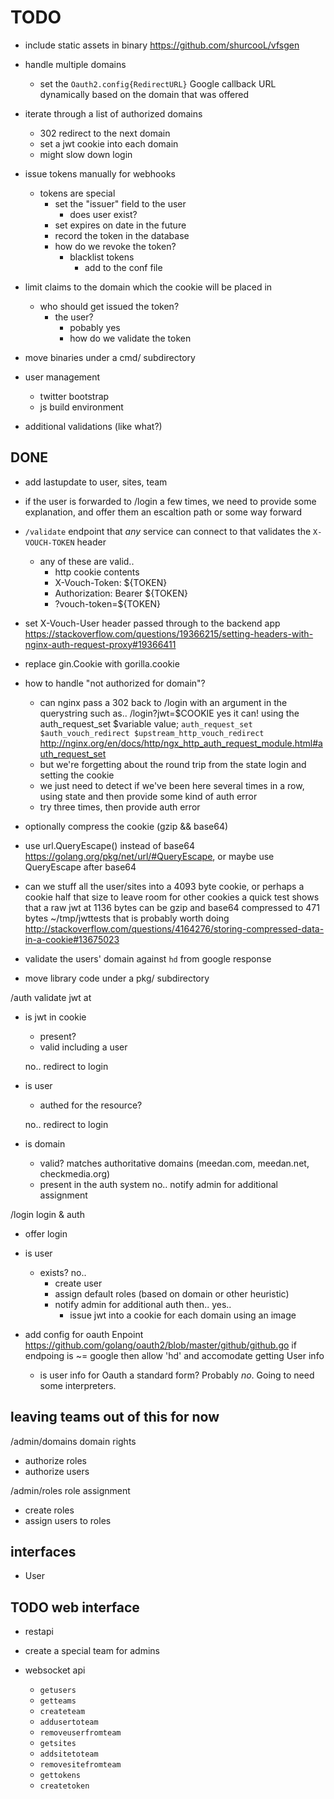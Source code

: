 # TODO

* include static assets in binary
  https://github.com/shurcooL/vfsgen

* handle multiple domains
  * set the `Oauth2.config{RedirectURL}` Google callback URL dynamically based on the domain that was offered

* iterate through a list of authorized domains
  * 302 redirect to the next domain
  * set a jwt cookie into each domain
  * might slow down login

* issue tokens manually for webhooks
  * tokens are special
    * set the "issuer" field to the user
      * does user exist?
    * set expires on date in the future
    * record the token in the database
    * how do we revoke the token?
      * blacklist tokens
        * add to the conf file

* limit claims to the domain which the cookie will be placed in

  * who should get issued the token?
    * the user?
      * pobably yes
      * how do we validate the token

* move binaries under a cmd/ subdirectory

* user management
  * twitter bootstrap
  * js build environment

* additional validations (like what?)

## DONE

* add lastupdate to user, sites, team

* if the user is forwarded to /login a few times, we need to provide some explanation, and offer them an escaltion path or some way forward

* `/validate` endpoint that *any* service can connect to that validates the `X-VOUCH-TOKEN` header
  * any of these are valid..
    * http cookie contents
    * X-Vouch-Token: ${TOKEN}
    * Authorization: Bearer ${TOKEN}
    * ?vouch-token=${TOKEN}

* set X-Vouch-User header passed through to the backend app
  https://stackoverflow.com/questions/19366215/setting-headers-with-nginx-auth-request-proxy#19366411

* replace gin.Cookie with gorilla.cookie

* how to handle "not authorized for domain"?
  * can nginx pass a 302 back to /login with an argument in the querystring such as..
  /login?jwt=$COOKIE
  yes it can! using the auth_request_set $variable value;
    `auth_request_set $auth_vouch_redirect $upstream_http_vouch_redirect`
  http://nginx.org/en/docs/http/ngx_http_auth_request_module.html#auth_request_set
  * but we're forgetting about the round trip from the state login and setting the cookie
  * we just need to detect if we've been here several times in a row, using state and then provide some kind of auth error
  * try three times, then provide auth error

* optionally compress the cookie (gzip && base64)
* use url.QueryEscape() instead of base64 https://golang.org/pkg/net/url/#QueryEscape, or maybe use QueryEscape after base64
* can we stuff all the user/sites into a 4093 byte cookie, or perhaps a cookie half that size to leave room for other cookies
  a quick test shows that a raw jwt at 1136 bytes can be gzip and base64 compressed to 471 bytes ~/tmp/jwttests
  that is probably worth doing
  http://stackoverflow.com/questions/4164276/storing-compressed-data-in-a-cookie#13675023

* validate the users' domain against `hd` from google response
* move library code under a pkg/ subdirectory

/auth validate jwt at

* is jwt in cookie
  * present?
  * valid including a user

   no.. redirect to login

* is user
  * authed for the resource?

   no.. redirect to login

* is domain
  * valid? matches authoritative domains (meedan.com, meedan.net, checkmedia.org)
  * present in the auth system
  no.. notify admin for additional assignment

/login login & auth

* offer login
* is user
  * exists?  no..
    * create user
    * assign default roles (based on domain or other heuristic)
    * notify admin for additional auth
    then..
   yes..
      * issue jwt into a cookie for each domain using an image

* add config for oauth Enpoint
  https://github.com/golang/oauth2/blob/master/github/github.go
  if endpoing is ~= google then allow 'hd' and accomodate getting User info
  * is user info for Oauth a standard form?  Probably _no_.  Going to need some interpreters. 

## leaving teams out of this for now

/admin/domains domain rights

* authorize roles
* authorize users

/admin/roles role assignment

* create roles
* assign users to roles

## interfaces

* User

## TODO web interface

* restapi
* create a special team for admins

* websocket api
  * `getusers`
  * `getteams`
  * `createteam`
  * `addusertoteam`
  * `removeuserfromteam`
  * `getsites`
  * `addsitetoteam`
  * `removesitefromteam`
  * `gettokens`
  * `createtoken`
